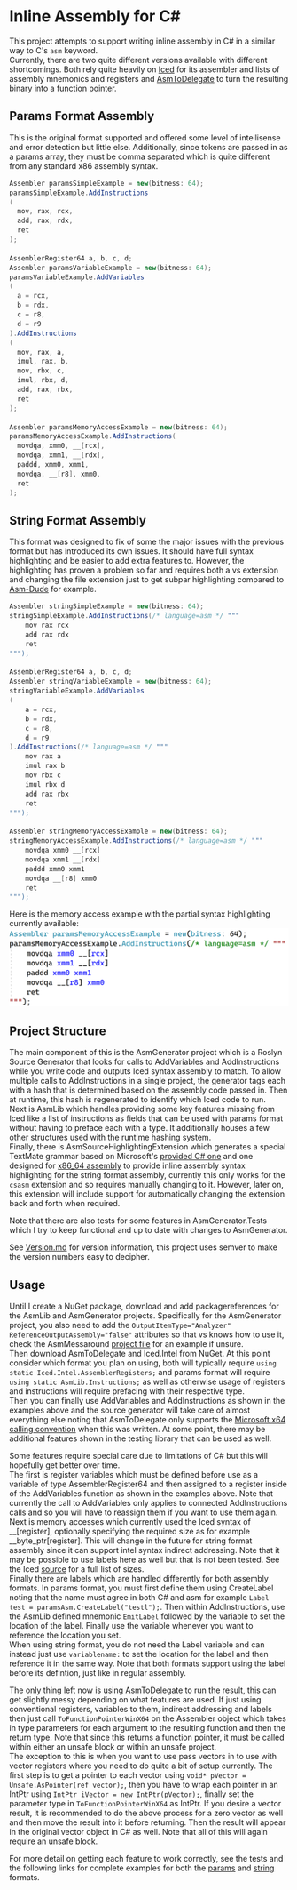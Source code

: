 # Inline Assembly for C#

This project attempts to support writing inline assembly in C# in a similar way to C's `asm` keyword.\
Currently, there are two quite different versions available with different shortcomings. Both rely quite heavily on [Iced](https://github.com/icedland/iced) for its assembler and lists of assembly mnemonics and registers and [AsmToDelegate](https://github.com/WhiteBlackGoose/AsmToDelegate) to turn the resulting binary into a function pointer.

## Params Format Assembly

This is the original format supported and offered some level of intellisense and error detection but little else. Additionally, since tokens are passed in as a params array, they must be comma separated which is quite different from any standard x86 assembly syntax.
```cs
Assembler paramsSimpleExample = new(bitness: 64);
paramsSimpleExample.AddInstructions
(
  mov, rax, rcx,
  add, rax, rdx,
  ret
);

AssemblerRegister64 a, b, c, d;
Assembler paramsVariableExample = new(bitness: 64);
paramsVariableExample.AddVariables
(
  a = rcx,
  b = rdx,
  c = r8,
  d = r9
).AddInstructions
(
  mov, rax, a,
  imul, rax, b,
  mov, rbx, c,
  imul, rbx, d,
  add, rax, rbx,
  ret
);

Assembler paramsMemoryAccessExample = new(bitness: 64);
paramsMemoryAccessExample.AddInstructions(
  movdqa, xmm0, __[rcx],
  movdqa, xmm1, __[rdx],
  paddd, xmm0, xmm1,
  movdqa, __[r8], xmm0,
  ret
);
```

## String Format Assembly

This format was designed to fix of some the major issues with the previous format but has introduced its own issues. It should have full syntax highlighting and be easier to add extra features to. However, the highlighting has proven a problem so far and requires both a vs extension and changing the file extension just to get subpar highlighting compared to [Asm-Dude](https://github.com/HJLebbink/asm-dude) for example.

```cs
Assembler stringSimpleExample = new(bitness: 64);
stringSimpleExample.AddInstructions(/* language=asm */ """
    mov rax rcx
    add rax rdx
    ret
""");

AssemblerRegister64 a, b, c, d;
Assembler stringVariableExample = new(bitness: 64);
stringVariableExample.AddVariables
(
    a = rcx,
    b = rdx,
    c = r8,
    d = r9
).AddInstructions(/* language=asm */ """ 
    mov rax a
    imul rax b
    mov rbx c
    imul rbx d
    add rax rbx
    ret
""");

Assembler stringMemoryAccessExample = new(bitness: 64);
stringMemoryAccessExample.AddInstructions(/* language=asm */ """
    movdqa xmm0 __[rcx]
    movdqa xmm1 __[rdx]
    paddd xmm0 xmm1
    movdqa __[r8] xmm0
    ret
""");
```

Here is the memory access example with the partial syntax highlighting currently available:\
![Image of string format assembly memory access example with syntax highlighting](/Assets/StringFormatSyntaxHighlightingExample.png)

## Project Structure

The main component of this is the AsmGenerator project which is a Roslyn Source Generator that looks for calls to AddVariables and AddInstructions while you write code and outputs Iced syntax assembly to match. To allow multiple calls to AddInstructions in a single project, the generator tags each with a hash that is determined based on the assembly code passed in. Then at runtime, this hash is regenerated to identify which Iced code to run.\
Next is AsmLib which handles providing some key features missing from Iced like a list of instructions as fields that can be used with params format without having to preface each with a type. It additionally houses a few other structures used with the runtime hashing system.\
Finally, there is AsmSourceHighlightingExtension which generates a special TextMate grammar based on Microsoft's [provided C# one](https://github.com/dotnet/csharp-tmLanguage) and one designed for [x86_64 assembly](https://github.com/13xforever/x86-assembly-textmate-bundle) to provide inline assembly syntax highlighting for the string format assembly, currently this only works for the `csasm` extension and so requires manually changing to it. However, later on, this extension will include support for automatically changing the extension back and forth when required.

Note that there are also tests for some features in AsmGenerator.Tests which I try to keep functional and up to date with changes to AsmGenerator.

See [Version.md](Version.md) for version information, this project uses semver to make the version numbers easy to decipher.

## Usage

Until I create a NuGet package, download and add packagereferences for the AsmLib and AsmGenerator projects. Specifically for the AsmGenerator project, you also need to add the `OutputItemType="Analyzer"  ReferenceOutputAssembly="false"` attributes so that vs knows how to use it, check the AsmMessaround [project file](Tests/AsmMessaround/AsmMessaround.csproj) for an example if unsure.\
Then download AsmToDelegate and Iced.Intel from NuGet. At this point consider which format you plan on using, both will typically require `using static Iced.Intel.AssemblerRegisters;` and params format will require `using static AsmLib.Instructions;` as well as otherwise usage of registers and instructions will require prefacing with their respective type.\
Then you can finally use AddVariables and AddInstructions as shown in the examples above and the source generator will take care of almost everything else noting that AsmToDelegate only supports the [Microsoft x64 calling convention](https://learn.microsoft.com/en-us/cpp/build/x64-calling-convention?view=msvc-170) when this was written. At some point, there may be additional features shown in the testing library that can be used as well.

Some features require special care due to limitations of C# but this will hopefully get better over time.\
The first is register variables which must be defined before use as a variable of type AssemblerRegister64 and then assigned to a register inside of the AddVariables function as shown in the examples above. Note that currently the call to AddVariables only applies to connected AddInstructions calls and so you will have to reassign them if you want to use them again.\
Next is memory accesses which currently used the Iced syntax of __\[register\], optionally specifying the required size as for example __byte_ptr\[register\]. This will change in the future for string format assembly since it can support intel syntax indirect addressing. Note that it may be possible to use labels here as well but that is not been tested. See the Iced [source](https://github.com/icedland/iced/blob/24cb8f23aef84b193f7f80b2d27e1dcf3cb69319/src/csharp/Intel/Iced/Intel/Assembler/AssemblerRegisters2.g.cs) for a full list of sizes.\
Finally there are labels which are handled differently for both assembly formats. In params format, you must first define them using CreateLabel noting that the name must agree in both C# and asm for example `Label test = paramsAsm.CreateLabel("testl");`. Then within AddInstructions, use the AsmLib defined mnemonic `EmitLabel` followed by the variable to set the location of the label. Finally use the variable whenever you want to reference the location you set.\
When using string format, you do not need the Label variable and can instead just use `variablename:` to set the location for the label and then reference it in the same way. Note that both formats support using the label before its defintion, just like in regular assembly.

The only thing left now is using AsmToDelegate to run the result, this can get slightly messy depending on what features are used. If just using conventional registers, variables to them, indirect addressing and labels then just call `ToFunctionPointerWinX64` on the Assembler object which takes in type parameters for each argument to the resulting function and then the return type. Note that since this returns a function pointer, it must be called within either an unsafe block or within an unsafe project.\
The exception to this is when you want to use pass vectors in to use with vector registers where you need to do quite a bit of setup currently. The first step is to get a pointer to each vector using `void* pVector = Unsafe.AsPointer(ref vector);`, then you have to wrap each pointer in an IntPtr using `IntPtr iVector = new IntPtr(pVector);`, finally set the parameter type in `ToFunctionPointerWinX64` as IntPtr. If you desire a vector result, it is recommended to do the above process for a zero vector as well and then move the result into it before returning. Then the result will appear in the original vector object in C# as well. Note that all of this will again require an unsafe block.

For more detail on getting each feature to work correctly, see the tests and the following links for complete examples for both the [params](Tests/AsmMessaround/Program.cs) and [string](Tests/AsmMessaround/Class1.cs) formats.
